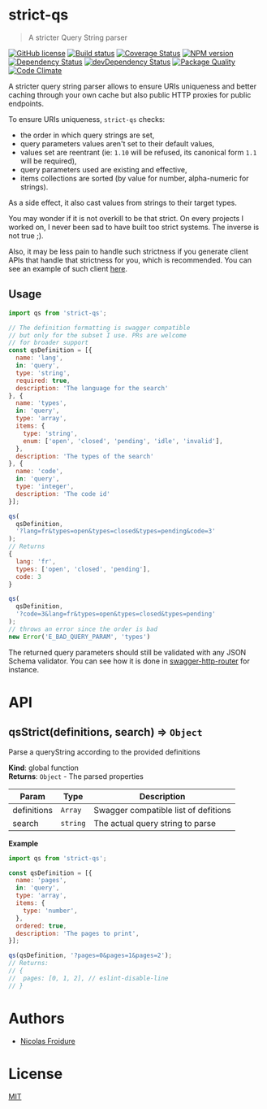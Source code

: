 [//]: # ( )
[//]: # (This file is automatically generated by a `metapak`)
[//]: # (module. Do not change it  except between the)
[//]: # (`content:start/end` flags, your changes would)
[//]: # (be overridden.)
[//]: # ( )
# strict-qs
> A stricter Query String parser

[![GitHub license](https://img.shields.io/badge/license-MIT-blue.svg)](https://github.com/nfroidure/strict-qs/blob/master/LICENSE)
[![Build status](https://secure.travis-ci.org/nfroidure/strict-qs.svg)](https://travis-ci.org/nfroidure/strict-qs)
[![Coverage Status](https://coveralls.io/repos/nfroidure/strict-qs/badge.svg?branch=master)](https://coveralls.io/r/nfroidure/strict-qs?branch=master)
[![NPM version](https://badge.fury.io/js/strict-qs.svg)](https://npmjs.org/package/strict-qs)
[![Dependency Status](https://david-dm.org/nfroidure/strict-qs.svg)](https://david-dm.org/nfroidure/strict-qs)
[![devDependency Status](https://david-dm.org/nfroidure/strict-qs/dev-status.svg)](https://david-dm.org/nfroidure/strict-qs#info=devDependencies)
[![Package Quality](http://npm.packagequality.com/shield/strict-qs.svg)](http://packagequality.com/#?package=strict-qs)
[![Code Climate](https://codeclimate.com/github/nfroidure/strict-qs.svg)](https://codeclimate.com/github/nfroidure/strict-qs)


[//]: # (::contents:start)

A stricter query string parser allows to ensure URIs uniqueness and better
 caching through your own cache but also public HTTP proxies for public
 endpoints.

To ensure URIs uniqueness, `strict-qs` checks:
- the order in which query strings are set,
- query parameters values aren't set to their default values,
- values set are reentrant (ie: `1.10` will be refused, its
 canonical form `1.1` will be required),
- query parameters used are existing and effective,
- items collections are sorted (by value for number, alpha-numeric for strings).

As a side effect, it also cast values from strings to
 their target types.

You may wonder if it is not overkill to be that strict.
 On every projects I worked on, I never been sad to have
 built too strict systems. The inverse is not true ;).

Also, it may be less pain to handle such strictness if
 you generate client APIs that handle that strictness for
 you, which is recommended. You can see an example of such
 client [here](https://github.com/sencrop/sencrop-js-api-client).

## Usage

```js
import qs from 'strict-qs';

// The definition formatting is swagger compatible
// but only for the subset I use. PRs are welcome
// for broader support
const qsDefinition = [{
  name: 'lang',
  in: 'query',
  type: 'string',
  required: true,
  description: 'The language for the search'
}, {
  name: 'types',
  in: 'query',
  type: 'array',
  items: {
    type: 'string',
    enum: ['open', 'closed', 'pending', 'idle', 'invalid'],
  },
  description: 'The types of the search'
}, {
  name: 'code',
  in: 'query',
  type: 'integer',
  description: 'The code id'
}];

qs(
  qsDefinition,
  '?lang=fr&types=open&types=closed&types=pending&code=3'
);
// Returns
{
  lang: 'fr',
  types: ['open', 'closed', 'pending'],
  code: 3
}

qs(
  qsDefinition,
  '?code=3&lang=fr&types=open&types=closed&types=pending'
);
// throws an error since the order is bad
new Error('E_BAD_QUERY_PARAM', 'types')
```

The returned query parameters should still be validated with
 any JSON Schema validator. You can see how it is done in
 [swagger-http-router](https://github.com/nfroidure/swagger-http-router)
 for instance.

[//]: # (::contents:end)

# API
<a name="qsStrict"></a>

## qsStrict(definitions, search) ⇒ <code>Object</code>
Parse a queryString according to the provided definitions

**Kind**: global function  
**Returns**: <code>Object</code> - The parsed properties  

| Param | Type | Description |
| --- | --- | --- |
| definitions | <code>Array</code> | Swagger compatible list of defitions |
| search | <code>string</code> | The actual query string to parse |

**Example**  
```js
import qs from 'strict-qs';

const qsDefinition = [{
  name: 'pages',
  in: 'query',
  type: 'array',
  items: {
    type: 'number',
  },
  ordered: true,
  description: 'The pages to print',
}];

qs(qsDefinition, '?pages=0&pages=1&pages=2');
// Returns:
// {
//  pages: [0, 1, 2], // eslint-disable-line
// }
```

# Authors
- [Nicolas Froidure](http://insertafter.com/en/index.html)

# License
[MIT](https://github.com/nfroidure/strict-qs/blob/master/LICENSE)

